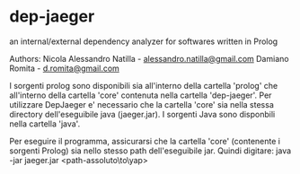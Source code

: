 dep-jaeger
=========

an internal/external dependency analyzer for softwares written in Prolog

Authors: 
Nicola Alessandro Natilla - alessandro.natilla@gmail.com
Damiano Romita - d.romita@gmail.com

I sorgenti prolog sono disponibili sia all'interno della cartella 'prolog' che all'interno della cartella 'core' contenuta nella cartella 'dep-jaeger'. Per utilizzare DepJaeger e' necessario che la cartella 'core' sia nella stessa directory dell'eseguibile java (jaeger.jar).
I sorgenti Java sono disponbili nella cartella 'java'.

Per eseguire il programma, assicurarsi che la cartella 'core' (contenente i sorgenti Prolog) sia nello stesso path dell'eseguibile jar.
Quindi digitare: java -jar jaeger.jar <path-assoluto\\to\\yap>
